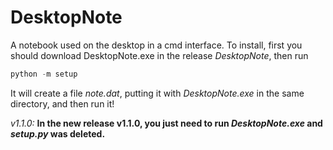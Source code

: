 # DesktopNote

A notebook used on the desktop in a cmd interface.
To install, first you should download DesktopNote.exe in the release _DesktopNote_, then run
```PowerShell
python -m setup
```
It will create a file _note.dat_, putting it with _DesktopNote.exe_ in the same directory, and then run it!

_v1.1.0:_ **In the new release v1.1.0, you just need to run _DesktopNote.exe_ and _setup.py_ was deleted.**
